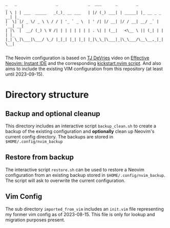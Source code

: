  ```

 _   _                 _             _  ___      _        _             _   
| \ | | ___  _____   _(_)_ __ ___   | |/ (_) ___| | _____| |_ __ _ _ __| |_ 
|  \| |/ _ \/ _ \ \ / / | '_ ` _ \  | ' /| |/ __| |/ / __| __/ _` | '__| __|
| |\  |  __/ (_) \ V /| | | | | | | | . \| | (__|   <\__ \ || (_| | |  | |_ 
|_| \_|\___|\___/ \_/ |_|_| |_| |_| |_|\_\_|\___|_|\_\___/\__\__,_|_|   \__|
                                                                            
```

The Neovim configuration is based on [TJ DeVries](https://github.com/tjdevries) video on 
[Effective Neovim: Instant IDE](https://www.youtube.com/watch?v=stqUbv-5u2s) and the corresponding
[kickstart.nvim script](https://github.com/nvim-lua/kickstart.nvim).
And also aims to include the existing VIM configuration from this repository (at least until 
2023-09-15).

# Directory structure

## Backup and optional cleanup
This directory includes an interactive script `backup_clean.sh` to create a backup of the existing 
configuration and **optionally** clean up Neovim's current config directory. The backups are stored
in `$HOME/.config/nvim_backup`

## Restore from backup
The interactive script `restore.sh` can be used to restore a Neovim configuration from an existing 
backup stored in `$HOME/.config/nvim_backup`. The script will ask to overwrite the current
configuration.

## Vim Config
The sub directory `imported_from_vim` includes an `init.vim` file representing my former vim config
as of 2023-08-15. This file is only for lookup and migration purposes present.
